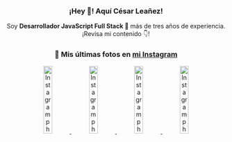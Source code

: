 <div align="center">

<h3>¡Hey 👋! Aquí César Leañez!</h3>

<p>Soy <strong>Desarrollador JavaScript Full Stack 🚀</strong> más de tres años de experiencia.<br />¡Revisa mi contenido 👇!</p>

### 📸 Mis últimas fotos en [mi Instagram](https://instagram.com/cesarsoftware.dev)


<a href='https://instagram.com/p/DIt9Oknp-PZ' target='_blank'>
  <img width='20%' src='https://instagram.fcmn2-1.fna.fbcdn.net/v/t51.2885-15/491444712_17914409433097059_55076089485466172_n.jpg?stp=dst-jpg_e35_tt6&efg=eyJ2ZW5jb2RlX3RhZyI6IkZFRUQuaW1hZ2VfdXJsZ2VuLjU1MngzNDEuc2RyLmY3NTc2MS5kZWZhdWx0X2ltYWdlIn0&_nc_ht=instagram.fcmn2-1.fna.fbcdn.net&_nc_cat=103&_nc_oc=Q6cZ2QEpWPDaB7uuWmQ-HzK3YK5l9JDg_CV29nhZssBe-Bi8NpbRIl7D6xGL1du_a0h6LKc&_nc_ohc=Xe8_QUZnC-AQ7kNvwEh9LI6&_nc_gid=85r-gCzNd4mMb4XRFGZFPw&edm=ACWDqb8BAAAA&ccb=7-5&ig_cache_key=MzYxNTgxNTM1ODA3ODI0Nzg5Nw%3D%3D.3-ccb7-5&oh=00_AfL-CMKbc9puxBKY9TQX9eBBaxC_4rLeCEb-80-d8x_TiA&oe=6840196B&_nc_sid=ee9879' alt='Instagram photo' />
</a>
<a href='https://instagram.com/p/DICt8_ruj1K' target='_blank'>
  <img width='20%' src='https://instagram.fcmn2-1.fna.fbcdn.net/v/t51.2885-15/487811720_2261442050918393_7784971145546330846_n.jpg?stp=dst-jpg_e15_tt6&efg=eyJ2ZW5jb2RlX3RhZyI6IkNMSVBTLmltYWdlX3VybGdlbi42NDB4MTE1Ni5zZHIuZjcxODc4LmRlZmF1bHRfY292ZXJfZnJhbWUifQ&_nc_ht=instagram.fcmn2-1.fna.fbcdn.net&_nc_cat=105&_nc_oc=Q6cZ2QEpWPDaB7uuWmQ-HzK3YK5l9JDg_CV29nhZssBe-Bi8NpbRIl7D6xGL1du_a0h6LKc&_nc_ohc=sPicjbBBgUIQ7kNvwGDIEhc&_nc_gid=85r-gCzNd4mMb4XRFGZFPw&edm=ACWDqb8BAAAA&ccb=7-5&ig_cache_key=MzYwMzY0NDc1NTQ5MDc4MjUzOA%3D%3D.3-ccb7-5&oh=00_AfK9XGc1Xs7U2xnm2-9wVRqaKBFw5_rxb9TFriWugqtylA&oe=68400C61&_nc_sid=ee9879' alt='Instagram photo' />
</a>
<a href='https://instagram.com/p/DIAOH7MuTdG' target='_blank'>
  <img width='20%' src='https://instagram.fcmn3-2.fna.fbcdn.net/v/t51.2885-15/487701094_964176539225257_203758693226461245_n.jpg?stp=dst-jpg_e15_tt6&efg=eyJ2ZW5jb2RlX3RhZyI6IkNMSVBTLmltYWdlX3VybGdlbi42NDB4MTE1Ni5zZHIuZjcxODc4LmRlZmF1bHRfY292ZXJfZnJhbWUifQ&_nc_ht=instagram.fcmn3-2.fna.fbcdn.net&_nc_cat=101&_nc_oc=Q6cZ2QEpWPDaB7uuWmQ-HzK3YK5l9JDg_CV29nhZssBe-Bi8NpbRIl7D6xGL1du_a0h6LKc&_nc_ohc=kOhSS1PQ9S4Q7kNvwGYpDb1&_nc_gid=85r-gCzNd4mMb4XRFGZFPw&edm=ACWDqb8BAAAA&ccb=7-5&ig_cache_key=MzYwMjk0MTgxOTE0ODEyMTkyNg%3D%3D.3-ccb7-5&oh=00_AfIEV3uEKhKsztyCxg4Vk5wIR3CZyqoHVSzo2PV3OiyiIg&oe=68401E18&_nc_sid=ee9879' alt='Instagram photo' />
</a>
<a href='https://instagram.com/p/DHtKENeumyc' target='_blank'>
  <img width='20%' src='https://instagram.fcmn2-2.fna.fbcdn.net/v/t51.2885-15/486620439_1373071664043671_6215675251976925620_n.jpg?stp=dst-jpg_e15_tt6&efg=eyJ2ZW5jb2RlX3RhZyI6IkNMSVBTLmltYWdlX3VybGdlbi42NDB4MTE0Ni5zZHIuZjcxODc4LmRlZmF1bHRfY292ZXJfZnJhbWUifQ&_nc_ht=instagram.fcmn2-2.fna.fbcdn.net&_nc_cat=111&_nc_oc=Q6cZ2QEpWPDaB7uuWmQ-HzK3YK5l9JDg_CV29nhZssBe-Bi8NpbRIl7D6xGL1du_a0h6LKc&_nc_ohc=JZPojWvwugsQ7kNvwH2JcdS&_nc_gid=85r-gCzNd4mMb4XRFGZFPw&edm=ACWDqb8BAAAA&ccb=7-5&ig_cache_key=MzU5NzU3NTk0NzE1NjA5MDAxMg%3D%3D.3-ccb7-5&oh=00_AfLQivjspw-L64i5XJRlPq7d5GHV6TISUyDGiQ4UZtRiEQ&oe=684033A4&_nc_sid=ee9879' alt='Instagram photo' />
</a>

</div>
